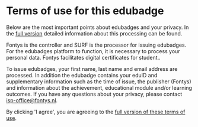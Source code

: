 # Terms of use for this edubadge

Below are the most important points about edubadges and your privacy. In the [full version](link) detailed information about this processing can be found.

Fontys is the controller and SURF is the processor for issuing edubadges. For the edubadges platform to function, it is necessary to process your personal data. Fontys facilitates digital certificates for student..

To issue edubadges, your first name, last name and email address are processed. In addition the edubadge contains your eduID and supplementary information such as the time of issue, the publisher (Fontys) and information about the achievement, educational module and/or learning outcomes. If you have any questions about your privacy, please contact [isp-office@fontys.nl](mailto:isp-office@fontys.nl).

By clicking 'I agree', you are agreeing to the [full version of these terms of use](link).